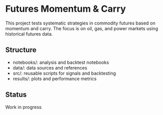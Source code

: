 # Futures Momentum & Carry

This project tests systematic strategies in commodity futures based on momentum and carry. The focus is on oil, gas, and power markets using historical futures data.

## Structure
- notebooks/: analysis and backtest notebooks
- data/: data sources and references
- src/: reusable scripts for signals and backtesting
- results/: plots and performance metrics

## Status
Work in progress
